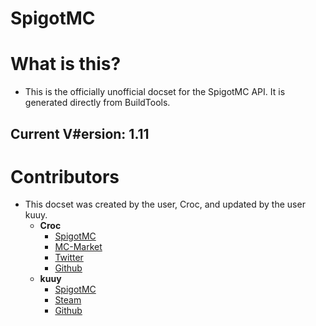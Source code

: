 SpigotMC
=======================

# What is this?
* This is the officially unofficial docset for the SpigotMC API. It is generated directly from BuildTools.

## Current V#ersion: 1.11
# Contributors
* This docset was created by the user, Croc, and updated by the user kuuy.
	* **Croc**
		* [SpigotMC](https://www.spigotmc.org/members/croc.29573/)
		* [MC-Market](http://www.mc-market.org/members/3570/)
		* [Twitter](https://twitter.com/kd9)
		* [Github](https://github.com/crocbuzz)
	* **kuuy**
		* [SpigotMC](https://www.spigotmc.org/members/kuuy.88261/)
		* [Steam](http://steamcommunity.com/id/kuuy/)
		* [Github](https://github.com/Schwaitz)
	
